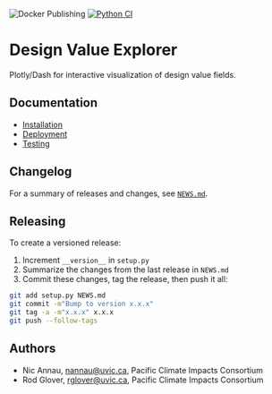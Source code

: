 ![Docker Publishing](https://github.com/pacificclimate/dash-dv-explorer/workflows/Docker%20Publishing/badge.svg)
[![Python CI](https://github.com/pacificclimate/dash-dv-explorer/actions/workflows/python-ci.yml/badge.svg)](https://github.com/pacificclimate/dash-dv-explorer/actions/workflows/python-ci.yml)

# Design Value Explorer

Plotly/Dash for interactive visualization of design value fields.

## Documentation

- [Installation](docs/installation.md)
- [Deployment](docs/deployment.md)
- [Testing](docs/testing.md)

## Changelog

For a summary of releases and changes, see [`NEWS.md`](NEWS.md).

## Releasing

To create a versioned release:

1. Increment `__version__` in `setup.py`
2. Summarize the changes from the last release in `NEWS.md`
3. Commit these changes, tag the release, then push it all:

  ```bash
git add setup.py NEWS.md
git commit -m"Bump to version x.x.x"
git tag -a -m"x.x.x" x.x.x
git push --follow-tags
  ```

## Authors

- Nic Annau, nannau@uvic.ca, Pacific Climate Impacts Consortium
- Rod Glover, rglover@uvic.ca, Pacific Climate Impacts Consortium
